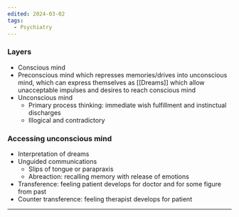 ```yaml
---
edited: 2024-03-02
tags:
  - Psychiatry
---
```

### Layers
- Conscious mind
- Preconscious mind which represses memories/drives into unconscious mind, which can express themselves as [[Dreams]] which allow unacceptable impulses and desires to reach conscious mind
- Unconscious mind
	- Primary process thinking: immediate wish fulfillment and instinctual discharges 
	- Illogical and contradictory 

### Accessing unconscious mind 
- Interpretation of dreams
- Unguided communications
	- Slips of tongue or parapraxis 
	- Abreaction: recalling memory with release of emotions
- Transference: feeling patient develops for doctor and for some figure from past
- Counter transference: feeling therapist develops for patient 


---
